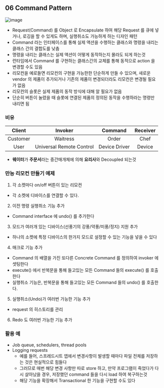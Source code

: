 ## 06 Command Pattern

![image](https://user-images.githubusercontent.com/7943694/75460816-43413e00-59c5-11ea-8ef9-6f95f9a842aa.png)

* Request(Command) 를 Object 로 Encapsulate 하여 해당 Request 를 큐에 넣거나, 로깅을 할 수 있게도 하며, 실행취소도 가능하게 하는 디자인 패턴
* Command 라는 인터페이스를 통해 실제 액션을 수행하는 클래스와 명령을 내리는 클래스 간의 결합도를 낮춤
* 명령을 내리는 클래스는 실제 액션이 어떻게 동작하는지 몰라도 되게 하는것
* 런타임에서 Command 를 구현하는 클래스간의 교체를 통해 동적으로 action 을 변경할 수도 있음
* 리모컨을 예로들면 리모컨의 구현을 가능한한 단순하게 만들 수 있으며, 새로운 vendor 의 제품이 추가되거나 기존의 제품이 변경되더라도 리모컨은 변경될 필요가 없음
* 리모컨의 슬롯은 실제 제품의 동작 방식에 대해 알 필요가 없음
* 단순히 버튼이 눌렸을 때 슬롯에 연결된 제품의 정의된 동작을 수행하라는 명령만 내리면 됨

### 비유
|  Client  	|          Invoker         	|    Command    	| Receiver 	|
|:--------:	|:------------------------:	|:-------------:	|:--------:	|
| Customer 	|         Waitress         	|     Order     	|   Chef   	|
|   User   	| Universal Remote Control 	| Device Driver 	|  Device  	|

* **웨이터**가 **주문서**라는 중간매개체에 의해 **요리사**와 Decoupled 되는것 

### 만능 리모컨 만들기 예제
1. 각 소켓마다 on/off 버튼이 있는 리모컨
  - 각 소켓에 디바이스를 연결할 수 있다.
2. 이전 명령 실행취소 기능 추가
  - Command interface 에 undo() 를 추가한다
3. 모드가 여러개 있는 디바이스(선풍기의 강풍/약풍/미풍/정지) 지원 추가
  - 하나의 소켓에 특정 디바이스의 한가지 모드로 설정할 수 있는 기능을 넣을 수 있다
4. 매크로 기능 추가
  - Command 의 배열을 가진 또다른 Concrete Command 를 정의하여 invoker 에 셋팅한다
  - execute() 에서 반복문을 통해 들고있는 모든 Command 들의 execute() 를 호출한다
  - 실행취소 기능은, 반복문을 통해 들고있는 모든 Command 들의 undo() 를 호출한다.
5. 실행취소(Undo)가 여러번 가능한 기능 추가
  - request 의 히스토리를 관리
6. Redo 도 여러번 가능한 기능 추가

### 활용 예
* Job queue, schedulers, thread pools
* Logging requests
    - 예를 들어, 스프레드시트 앱에서 변경사항이 발생할 때마다 파일 전체를 저장하는 것은 현실적으로 힘들다
    - 그러므로 매번 해당 변경 사항만 따로 store 하고, 만약 프로그램이 죽었다가 다시 살아났을 경우, 저장했던 command 들을 다시 load 하여 복구하는것
    - 해당 기능을 확장해서 Transactional 한 기능을 구현할 수도 있다
